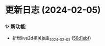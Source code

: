 # 更新日志 (2024-02-05)


### ✨ 新功能

* 新增live2d相关js库<sub>2024-02-05</sub> ([56d1ebf](https://github.com/erha2777/public/commit/56d1ebf60d76a2df9cf16bd6de2d6d9a83887fa0))



